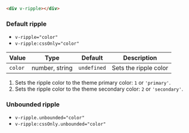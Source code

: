 ```html
<div v-ripple></div>
```

### Default ripple

- `v-ripple="color"`
- `v-ripple:cssOnly="color"`

| Value   | Type           | Default     | Description           |
| ------- | -------------- | ----------- | --------------------- |
| `color` | number, string | `undefined` | Sets the ripple color |

1. Sets the ripple color to the theme primary color: `1` or `'primary'`.
2. Sets the ripple color to the theme secondary color: `2` or `'secondary'`.

### Unbounded ripple

- `v-ripple.unbounded="color"`
- `v-ripple:cssOnly.unbounded="color"`
